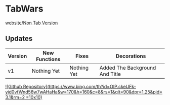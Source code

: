 # TabWars

[website/Non Tab Version](https://tabwars.github.io/play "Website")

## Updates

|Version|New Functions|Fixes|Decorations|
|----|-----|-------|-------|
|v1|Nothing Yet|Nothing Yet|Added The Background And Title|


[![Github Repository](https://www.bing.com/th?id=OIP.ckeUFk-yid0vfWnd56w7wAHaHa&w=170&h=160&c=8&rs=1&qlt=90&dpr=1.25&pid=3.1&rm=2 =10x10)](https://github.com/tabwars/tabwars.github.io "Github Repository")
